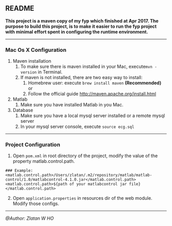 ## README

**This project is a maven copy of my fyp which finished at Apr 2017. The purpose to build this project, is to make it easier to run the fyp project with minimal effort spent in configuring the runtime environment.**

***

### Mac Os X Configuration

1. Maven installation
   1. To make sure there is maven installed in your Mac, execute```mvn -version``` in Terminal. 
   2. If maven is not installed, there are two easy way to install:
      1. Homebrew user: execute ```brew install maven``` **(Recommended)** or 
      2. Follow the official guide http://maven.apache.org/install.html
2. Matlab
   1. Make sure you have installed Matlab in you Mac.
3. Database
   1. Make sure you have a local mysql server installed or a remote mysql server
   2. In your mysql server console, execute ```source ecg.sql```

***

### Project Configuration

1. Open ```pom.xml``` in root directory of the project, modify the value of the property matlab.control.path.
```
### Example: <matlab.control.path>/Users/zlatan/.m2/repository/matlab/matlab-control/1.0/matlabcontrol-4.1.0.jar</matlab.control.path>
<matlab.control.path>${path of your matlabcontrol jar file}</matlab.control.path>
```

2. Open ```application.properties``` in resources dir of the web module. Modify those configs.
***

*@Author: Zlatan W HO*

